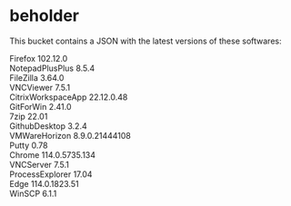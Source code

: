 # beholder
This bucket contains a JSON with the latest versions of these softwares:

Firefox            102.12.0        
NotepadPlusPlus    8.5.4           
FileZilla          3.64.0          
VNCViewer          7.5.1           
CitrixWorkspaceApp 22.12.0.48      
GitForWin          2.41.0          
7zip               22.01           
GithubDesktop      3.2.4           
VMWareHorizon      8.9.0.21444108  
Putty              0.78            
Chrome             114.0.5735.134  
VNCServer          7.5.1           
ProcessExplorer    17.04           
Edge               114.0.1823.51   
WinSCP             6.1.1           



